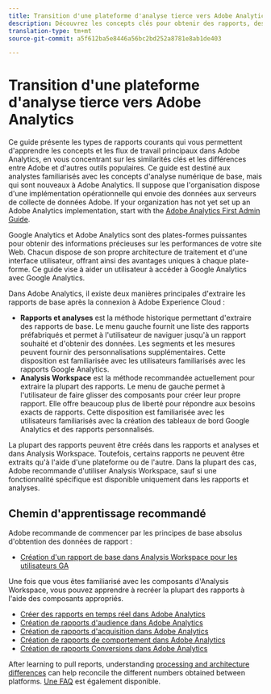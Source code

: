```yaml
---
title: Transition d'une plateforme d'analyse tierce vers Adobe Analytics
description: Découvrez les concepts clés pour obtenir des rapports, destinés aux utilisateurs familiarisés avec d'autres plateformes, telles que Google Analytics.
translation-type: tm+mt
source-git-commit: a5f612ba5e8446a56bc2bd252a8781e8ab1de403

---
```



# Transition d'une plateforme d'analyse tierce vers Adobe Analytics

Ce guide présente les types de rapports courants qui vous permettent d'apprendre les concepts et les flux de travail principaux dans Adobe Analytics, en vous concentrant sur les similarités clés et les différences entre Adobe et d'autres outils populaires. Ce guide est destiné aux analystes familiarisés avec les concepts d'analyse numérique de base, mais qui sont nouveaux à Adobe Analytics. Il suppose que l'organisation dispose d'une implémentation opérationnelle qui envoie des données aux serveurs de collecte de données Adobe. If your organization has not yet set up an Adobe Analytics implementation, start with the [Adobe Analytics First Admin Guide](../../admin/admin-console/first-admin-guide.md).

Google Analytics et Adobe Analytics sont des plates-formes puissantes pour obtenir des informations précieuses sur les performances de votre site Web. Chacun dispose de son propre architecture de traitement et d'une interface utilisateur, offrant ainsi des avantages uniques à chaque plate-forme. Ce guide vise à aider un utilisateur à accéder à Google Analytics avec Google Analytics.

Dans Adobe Analytics, il existe deux manières principales d'extraire les rapports de base après la connexion à Adobe Experience Cloud :

* **Rapports et analyses** est la méthode historique permettant d'extraire des rapports de base. Le menu gauche fournit une liste des rapports préfabriqués et permet à l'utilisateur de naviguer jusqu'à un rapport souhaité et d'obtenir des données. Les segments et les mesures peuvent fournir des personnalisations supplémentaires. Cette disposition est familiarisée avec les utilisateurs familiarisés avec les rapports Google Analytics.
* **Analysis Workspace** est la méthode recommandée actuellement pour extraire la plupart des rapports. Le menu de gauche permet à l'utilisateur de faire glisser des composants pour créer leur propre rapport. Elle offre beaucoup plus de liberté pour répondre aux besoins exacts de rapports. Cette disposition est familiarisée avec les utilisateurs familiarisés avec la création des tableaux de bord Google Analytics et des rapports personnalisés.

La plupart des rapports peuvent être créés dans les rapports et analyses et dans Analysis Workspace. Toutefois, certains rapports ne peuvent être extraits qu'à l'aide d'une plateforme ou de l'autre. Dans la plupart des cas, Adobe recommande d'utiliser Analysis Workspace, sauf si une fonctionnalité spécifique est disponible uniquement dans les rapports et analyses.

## Chemin d'apprentissage recommandé

Adobe recommande de commencer par les principes de base absolus d'obtention des données de rapport :

* [Création d'un rapport de base dans Analysis Workspace pour les utilisateurs GA](reports/create-report.md)

Une fois que vous êtes familiarisé avec les composants d'Analysis Workspace, vous pouvez apprendre à recréer la plupart des rapports à l'aide des composants appropriés.

* [Créer des rapports en temps réel dans Adobe Analytics](reports/realtime-reports.md)
* [Création de rapports d'audience dans Adobe Analytics](reports/audience-reports.md)
* [Création de rapports d'acquisition dans Adobe Analytics](reports/acquisition-reports.md)
* [Création de rapports de comportement dans Adobe Analytics](reports/behavior-reports.md)
* [Création de rapports Conversions dans Adobe Analytics](reports/conversions-reports.md)

After learning to pull reports, understanding [processing and architecture differences](processing-differences.md) can help reconcile the different numbers obtained between platforms. [Une FAQ](faq.md) est également disponible.
